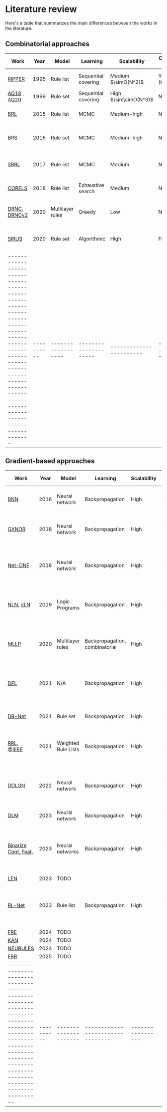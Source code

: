 # Literature review

Here's a table that summarizes the main differences between the works in the literature.

## Combinatorial approaches

| **Work**                                                                                                                                                                              | **Year**   | **Model**          | **Learning**          | **Scalability**         | **Continuous data**   | **TL;DR**                                           |
|---------------------------------------------------------------------------------------------------------------------------------------------------------------------------------------|------------|--------------------|-----------------------|-------------------------|-----------------------|-----------------------------------------------------|
| [RIPPER](https://drive.google.com/open?id=17LqhbVQSimejk4McNcDayQ6wfmmqP1ug&usp=drive_fs)                                                                                             | 1995       | Rule list          | Sequential covering   | Medium $\simO(N^2)$     | Yes (thresholds)      | Pruning controls overfitting                        |
| [AQ18](https://drive.google.com/open?id=1fd1mClBe7Tea6SQl44CesAQHsO3gBoUy&usp=drive_fs) , [AQ20](https://drive.google.com/open?id=181Mprx_QriVWs3PCiZb5jn3fmxIKD8af&usp=drive_fs)     | 1999       | Rule set           | Sequential covering   | High $\sim\simO(N^3)$   | No                    | Seed examples are useful                            |
| [BRL](https://drive.google.com/open?id=14I5GcJe5uStIT4QQkgeYPhWHP7K66D4B&usp=drive_fs)                                                                                                | 2015       | Rule list          | MCMC                  | Medium-high             | No                    | Bayesian approaches can work                        |
| [BRS](https://drive.google.com/open?id=1ip1mkmxtPLsu10CSFjrCfxUR0Pd0MHVV&usp=drive_fs)                                                                                                | 2016       | Rule set           | MCMC                  | Medium-high             | No                    | Bayesian approaches extended to rule sets           | 
| [SBRL](https://drive.google.com/open?id=107c4MRmaoyi61WkbzkPsEwCuaEIw-6J4&usp=drive_fs)                                                                                               | 2017       | Rule list          | MCMC                  | Medium                  | No                    | Higher scalabilty for bayesian approaches           |
| [CORELS](https://drive.google.com/open?id=1G_xfJ0zo9W63z4sCCb6t_ERyOBrLrlkg&usp=drive_fs)                                                                                             | 2018       | Rule list          | Exhaustive search     | Medium                  | No                    | Search spaces can be reduced                        |
| [DRNC](https://drive.google.com/open?id=1GUHn_Imi_Z2o6F8EwK6ymTpCY_vJP1BJ&usp=drive_fs), [DRNCv2](https://drive.google.com/open?id=15Y2jb9ehxeK3THjd_cs7IyRKUbHYC5yr&usp=drive_fs)    | 2020       | Multilayer rules   | Greedy                | Low                     | No                    | Multilayer rules can be optimized combinatorially   |
| [SIRUS](https://drive.google.com/open?id=1uymiboSjddHlOmqVu5fUX3Bu_N5ytc9S&usp=drive_fs)                                                                                              | 2020       | Rule set           | Algorithmic           | High                    | From RF               | Rules are extracted from Random Forests             |
| ------------------------------------------------------------------------------------------------------------------------------------------------------------------------------------- | ---------- | ------------------ | --------------------- | ----------------------- | --------------------- | --------------------------------------------------- |

## Gradient-based approaches

| **Work**                                                                                                                                                                           | **Year**   | **Model**             | **Learning**                     | **Scalability**   | **Continuous data**   | **ILP**   | **TL;DR**                                                                     |
|------------------------------------------------------------------------------------------------------------------------------------------------------------------------------------|------------|-----------------------|----------------------------------|-------------------|-----------------------|-----------|-------------------------------------------------------------------------------|
| [BNN](https://drive.google.com/open?id=10IkhRZHQwM-GXr2w-r0-Gto1NzS9H-DE&usp=drive_fs)                                                                                             | 2016       | Neural network        | Backpropagation                  | High              | Yes                   | No        | Binary neural network can be efficiently optimized                            |
| [GXNOR](https://drive.google.com/open?id=1t_SsiWY-gJAPUvzV14BvC88xUn2Shafu&usp=drive_fs)                                                                                           | 2018       | Neural network        | Backpropagation                  | High              | Yes                   | No        | Ternary neural network can be efficiently optimized                           |
| [Net-DNF](https://drive.google.com/open?id=1S4on6jtKWaqcGrISZtvjFI1oLNxi6MBe&usp=drive_fs)                                                                                         | 2018       | Neural network        | Backpropagation                  | High              | Yes                   | No        | DNF structure is a valid inductive bias for a model                           |
| [NLN](https://drive.google.com/open?id=11glJ_mjKoNAH_IpoMSAZDe3PVKK30PcT&usp=drive_fs), [dLN](https://drive.google.com/open?id=12QDCmL83TYb2gfm6G5iWnpiZYGZ0w-Bc&usp=drive_fs)     | 2019       | Logic Programs        | Backpropagation                  | High              | Yes                   | Yes       | First occurence of differentiable logic for learning rules                    |
| [MLLP](https://drive.google.com/open?id=1uMuaQpDvZoXAMkl6fGUscGUTXsQR9rCf&usp=drive_fs)                                                                                            | 2020       | Multilayer rules      | Backpropagation, combinatorial   | High              | No                    | No        | Random binarization helps to learn multilayer rules                           |
| [DFL](https://drive.google.com/open?id=1I_2aPVFpFQdxm_wIdGTatFARXREvNgpe&usp=drive_fs)                                                                                             | 2021       | N/A                   | Backpropagation                  | High              | Yes                   | No        | Differentiable logic can be used to encode logical relationships              |
| [DR-Net](https://drive.google.com/open?id=1_HrjncdOWKnJR_yhjtvaEmCcgmivf8Hl&usp=drive_fs)                                                                                          | 2021       | Rule set              | Backpropagation                  | High              | Yes                   | No        | Flat rule sets learned with gradient descent                                  |
| [RRL](https://drive.google.com/open?id=1T0iCeQjsuCixWrx_gaMkc_3JvH7Ig5Au&usp=drive_fs), [@IEEE](https://drive.google.com/open?id=1TDyqfhvSXsp4WDFUlfq5sJT7ZPssNqNW&usp=drive_fs)   | 2021       | Weighted Rule Lists   | Backpropagation                  | High              | Yes                   | No        | Weighted rule lists can be learned with gradient descent                      |
| [DDLGN](https://drive.google.com/open?id=15ZSBYS2C3g2C5J9kT5UkM7vRIbuNhkqB&usp=drive_fs)                                                                                           | 2022       | Neural network        | Backpropagation                  | High              | Yes                   | No        | All logical functions with two arguments are useful as activation functions   |
| [DLM](https://drive.google.com/open?id=1Y59Ig3wEffCCQDhC3a6bcnMEjtsCHM2i&usp=drive_fs)                                                                                             | 2023       | Neural network        | Backpropagation                  | High              | Yes                   | Yes       | ILP programs used for RL                                                      |
| [Binarize Cont. Feat.](https://drive.google.com/open?id=1W9TwYaOsSFEC7dHrC9BE9dlw5Wkciexq&usp=drive_fs)                                                                            | 2023       | Neural networks       | Backpropagation                  | High              | Yes                   | No        | Binarization of continuous features can be embedded in neural networks        |
| [LEN](https://drive.google.com/open?id=1d5v0Ng4vun6-qYZF5JdRFk6kXi_zlS2e&usp=drive_fs)                                                                                             | 2023       | TODO                  |                                  |                   |                       |           |                                                                               |
| [RL-Net](https://drive.google.com/open?id=18akcNVRNoqxx8NseHrJtVaweINshC0hh&usp=drive_fs)                                                                                          | 2023       | Rule list             | Backpropagation                  | High              | Yes                   | No        | Rule lists can be learned with gradient descent using a ternary scheme        |
| [FRE](https://drive.google.com/open?id=1xjTcq1Mn7plI3NzWDAJO_9PHfKzR76Cq&usp=drive_fs)                                                                                             | 2024       | TODO                  |                                  |                   |                       |           |                                                                               |
| [KAN](https://drive.google.com/open?id=1M2gsh0RUt986fQDHphOpZr-BAg3xAQDk&usp=drive_fs)                                                                                             | 2024       | TODO                  |                                  |                   |                       |           |                                                                               |
| [NEURULES](https://drive.google.com/open?id=116NDRTi-T2sfwNz5b-Ks_xWrv4Fdoxt4&usp=drive_fs)                                                                                        | 2024       | TODO                  |                                  |                   |                       |           |                                                                               | 
| [FRR](https://drive.google.com/open?id=1QOApDKLLBqEwVWW5l7lwVPXKWAeD1S7G&usp=drive_fs)                                                                                             | 2025       | TODO                  |                                  |                   |                       |           |                                                                               |
| ---------------------------------------------------------------------------------------------------------------------------------------------------------------------------------- | ---------- | --------------------- | -------------------------------- | ----------------- | --------------------- | --------- | ----------------------------------------------------------------------------- |